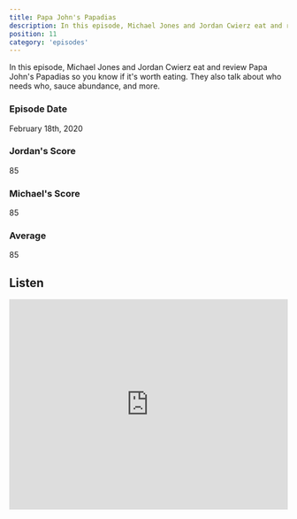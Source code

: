 ```yaml
---
title: Papa John's Papadias
description: In this episode, Michael Jones and Jordan Cwierz eat and review Papa John's Papadias so you know if it's worth eating
position: 11
category: 'episodes'
---
```


In this episode, Michael Jones and Jordan Cwierz eat and review Papa John's Papadias so you know if it's worth eating. They also talk about who needs who, sauce abundance, and more.

### Episode Date

February 18th, 2020

### Jordan's Score

85

### Michael's Score

85

### Average

85

## Listen

<iframe src="https://open.spotify.com/embed-podcast/episode/48tJ0VhVz0KO9SVBXSFvMT" loading="lazy" style="border: 0; width: 100%; height: 380px;" allow="encrypted-media"></iframe>

